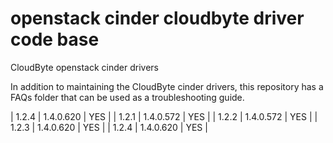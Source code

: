 # openstack cinder cloudbyte driver code base

CloudByte openstack cinder drivers

In addition to maintaining the CloudByte cinder drivers, this repository has a FAQs folder that can be used as a troubleshooting guide.

|      1.2.4         |      1.4.0.620       |   YES  |
|      1.2.1         |      1.4.0.572       |   YES  |
|      1.2.2         |      1.4.0.572       |   YES  |
|      1.2.3         |      1.4.0.620       |   YES  |
|      1.2.4         |      1.4.0.620       |   YES  |
